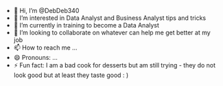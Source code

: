 - 👋 Hi, I’m @DebDeb340
- 👀 I’m interested in Data Analyst and Business Analyst tips and tricks
- 🌱 I’m currently in training to become a Data Analyst 
- 💞️ I’m looking to collaborate on whatever can help me get better at my job
- 📫 How to reach me ...
- 😄 Pronouns: ...
- ⚡ Fun fact: I am a bad cook for desserts but am still trying - they do not look good but at least they taste good : )

<!---
DebDeb340/DebDeb340 is a ✨ special ✨ repository because its `README.md` (this file) appears on your GitHub profile.
You can click the Preview link to take a look at your changes.
--->
